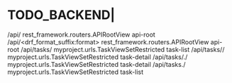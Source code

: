 # TODO_BACKEND|


/api/   rest_framework.routers.APIRootView      api-root
/api/<drf_format_suffix:format> rest_framework.routers.APIRootView      api-root
/api/tasks/     myproject.urls.TaskViewSetRestricted    task-list
/api/tasks/<pk>/        myproject.urls.TaskViewSetRestricted    task-detail
/api/tasks/<pk>\.<format>/      myproject.urls.TaskViewSetRestricted    task-detail
/api/tasks\.<format>/   myproject.urls.TaskViewSetRestricted    task-list
